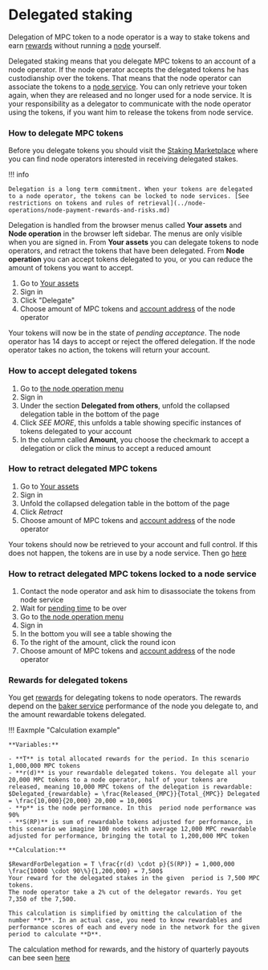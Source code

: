 # Delegated staking

Delegation of MPC token to a node operator is a way to stake tokens and earn [rewards](https://gitlab.com/partisiablockchain/node-operators-rewards/-/tree/main?ref_type=heads) without running
a [node](../pbc-fundamentals/dictionary.md#node) yourself.

Delegated staking means that you delegate MPC tokens to an account of a node operator. If the node operator accepts the
delegated tokens he has custodianship over the tokens. That means that the node operator can associate the tokens to
a [node service](../node-operations/start-running-a-node.md#which-node-should-you-run). You can only retrieve your token again,
when they are released and no longer used for a node service. It is your responsibility as a delegator to communicate with the
node operator using the tokens, if you want him to release the tokens from node service.  

### How to delegate MPC tokens

Before you delegate tokens you should visit the [Staking Marketplace](https://discord.com/channels/819902335567265792/1075334307821920337)  where you can find node operators interested in receiving delegated stakes.

!!! info 

    Delegation is a long term commitment. When your tokens are delegated to a node operator, the tokens can be locked to node services. [See restrictions on tokens and rules of retrieval](../node-operations/node-payment-rewards-and-risks.md)

Delegation is handled from the browser menus called **Your assets** and **Node operation** in the browser left sidebar.
The menus are only visible when you are signed in. From **Your assets** you can delegate tokens to node operators, and
retract the tokens that have been delegated. From **Node operation** you can accept tokens delegated to you, or you can
reduce the amount of tokens you want to accept.

1. Go to [Your assets](https://browser.partisiablockchain.com/assets)   
2. Sign in
3. Click "Delegate"   
4. Choose amount of MPC tokens and [account address](../pbc-fundamentals/dictionary.md#address) of the node operator
   
Your tokens will now be in the state of _pending acceptance_. The node operator has 14 days to accept or reject the offered delegation. If the node operator takes no action, the tokens will return your account.

### How to accept delegated tokens

1. Go to [the node operation menu](https://browser.partisiablockchain.com/node-operation)
2. Sign in
3. Under the section **Delegated from others**, unfold the collapsed delegation table in the bottom of the page
4. Click _SEE MORE_, this unfolds a table showing specific instances of tokens delegated to your account
5. In the column called **Amount**, you choose the checkmark to accept a delegation or click the minus to accept a reduced amount

### How to retract delegated MPC tokens

1. Go to [Your assets](https://browser.partisiablockchain.com/assets)
2. Sign in
3. Unfold the collapsed delegation table in the bottom of the page
4. Click _Retract_
5. Choose amount of MPC tokens and [account address](../pbc-fundamentals/dictionary.md#address) of the node operator

Your tokens should now be retrieved to your account and full control. If this does not happen, the tokens are in use by a node service. Then go [here](#how-to-retract-delegated-mpc-tokens-locked-to-a-node-service)

### How to retract delegated MPC tokens locked to a node service

1. Contact the node operator and ask him to disassociate the tokens from node service   
2. Wait for [pending time](../node-operations/node-payment-rewards-and-risks.md) to be over
3. Go to [the node operation menu](https://browser.partisiablockchain.com/node-operation)
4. Sign in
5. In the bottom you will see a table showing the
6. To the right of the amount, click the round icon
7. Choose amount of MPC tokens and [account address](../pbc-fundamentals/dictionary.md#address) of the node operator

### Rewards for delegated tokens

You get [rewards](https://gitlab.com/partisiablockchain/node-operators-rewards/-/tree/main?ref_type=heads) for
delegating tokens to node operators. The rewards depend on
the [baker service](../node-operations/node-payment-rewards-and-risks.md#how-different-node-services-earn-fees-and-rewards)
performance of the node you delegate to, and the amount rewardable tokens delegated.

!!! Eaxmple "Calculation example"

    **Variables:**

    - **T** is total allocated rewards for the period. In this scenario 1,000,000 MPC tokens   
    - **r(d)** is your rewardable delegated tokens. You delegate all your 20,000 MPC tokens to a node operator, half of your tokens are released, meaning 10,000 MPC tokens of the delegation is rewardable: $Delegated_{rewardable} = \frac{Released_{MPC}}{Total_{MPC}} Delegated = \frac{10,000}{20,000} 20,000 = 10,000$   
    - **p** is the node performance. In this  period node performance was 90%   
    - **S(RP)** is sum of rewardable tokens adjusted for performance, in this scenario we imagine 100 nodes with average 12,000 MPC rewardable adjusted for performance, bringing the total to 1,200,000 MPC token    

    **Calculation:**  

    $RewardForDelegation = T \frac{r(d) \cdot p}{S(RP)} = 1,000,000 \frac{10000 \cdot 90\%}{1,200,000} = 7,500$   
    Your reward for the delegated stakes in the given  period is 7,500 MPC tokens.
    The node operator take a 2% cut of the delegator rewards. You get 7,350 of the 7,500.

    This calculation is simplified by omitting the calculation of the number **D**. In an actual case, you need to know rewardables and performance scores of each and every node in the network for the given period to calculate **D**. 

The calculation method for rewards, and the history of quarterly payouts can bee seen [here](https://gitlab.com/partisiablockchain/node-operators-rewards/-/blob/main/mainnet/README.md#computing-rewards)

